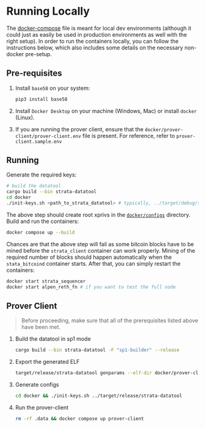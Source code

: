 # Running Locally

The [docker-compose](./docker-compose.yml) file is meant for local dev environments
(although it could just as easily be used in production environments as well with the right setup).
In order to run the containers locally, you can follow the instructions below,
which also includes some details on the necessary non-docker pre-setup.

## Pre-requisites

1. Install `base58` on your system:

    ```python
    pip3 install base58
    ```

1. Install `Docker Desktop` on your machine (Windows, Mac) or install `docker` (Linux).

1. If you are running the prover client, ensure that the `docker/prover-client/prover-client.env` file is present. For reference, refer to `prover-client.sample.env`

## Running

Generate the required keys:

```bash
# build the datatool
cargo build --bin strata-datatool
cd docker
./init-keys.sh <path_to_strata_datatool> # typically, ../target/debug/strata-datatool
```

The above step should create root xprivs in the [`docker/configs`](./configs) directory.
Build and run the containers:

```bash
docker compose up --build
```

Chances are that the above step will fail as some bitcoin blocks have to be mined before the `strata_client` container can work properly.
Mining of the required number of blocks should happen automatically when the `stata_bitcoind` container starts.
After that, you can simply restart the containers:

```bash
docker start strata_sequencer
docker start alpen_reth_fn # if you want to test the full node
```


## Prover Client
> Before proceeding, make sure that all of the prerequisites listed above have been met.

1. Build the datatool in sp1 mode
    ```bash
    cargo build --bin strata-datatool -F "sp1-builder" --release
    ```
2. Export the generated ELF
    ```bash
    target/release/strata-datatool genparams --elf-dir docker/prover-client/elfs/sp1 
    ```

3. Generate configs
    ```bash
    cd docker && ./init-keys.sh ../target/release/strata-datatool
    ```

4. Run the prover-client
    ```bash
    rm -rf .data && docker compose up prover-client
    ```
